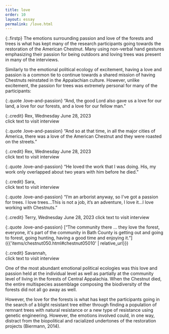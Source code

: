 ```yaml
---
title: love
order: 10
layout: essay
permalink: /love.html
---
```

{:.firstp}
The emotions surrounding passion and love of the forests and trees is what has kept many of the research participants going towards the restoration of the American Chestnut. Many using non-verbal hand gestures emphasizing their passion for being outdoors and loving trees was present in many of the interviews.

Similarly to the emotional political ecology of excitement, having a love and passion is a common tie to continue towards a shared mission of having Chestnuts reinstated in the Appalachian culture. However, unlike excitement, the passion for trees was extremely personal for many of the participants:

{:.quote .love-and-passion}
“And, the good Lord also gave us a love for our land, a love for our forests, and a love for our fellow man.” 

{:.credit}
Rex, Wednesday June 28, 2023  
click text to visit interview

{:.quote .love-and-passion}
“And so at that time, in all the major cities of America, there was a love of the American Chestnut and they were roasted on the streets.” 

{:.credit}
Rex, Wednesday June 28, 2023  
click text to visit interview

{:.quote .love-and-passion}
“He loved the work that I was doing. His, my work only overlapped about two years with him before he died.” 

{:.credit}
Sara,   
click text to visit interview

{:.quote .love-and-passion}
“I’m an arborist anyway, so I've got a passion for trees. I love trees…This is not a job, it’s an adventure, I love it…I love working with Chestnuts.” 

{:.credit}
Terry, Wednesday June 28, 2023
click text to visit interview

{:.quote .love-and-passion}
[“The community there … they love the forest, everyone, it's part of the community in Bath County is getting out and going to forest, going hunting, having a good time and enjoying it.”]({{'items/chestnut050.html#chestnut05010' | relative_url}}) 

{:.credit}
Savannah,  
click text to visit interview

One of the most abundant emotional political ecologies was this love and passion held at the individual level as well as partially at the community level of living in the forests of Central Appalachia. When the Chestnut died, the entire multispecies assemblage composing the biodiversity of the forests did not all go away as well.

However, the love for the forests is what has kept the participants going in the search of a blight resistant tree either through finding a population of remnant trees with natural resistance or a new type of resistance using genetic engineering. However, the emotions involved could, in one way, distract from the biopolitical and racialized undertones of the restoration projects (Biermann, 2014).
